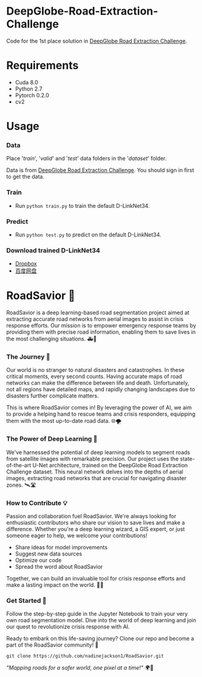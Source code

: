 # DeepGlobe-Road-Extraction-Challenge
Code for the 1st place solution in [DeepGlobe Road Extraction Challenge](https://competitions.codalab.org/competitions/18467).

# Requirements

- Cuda 8.0
- Python 2.7
- Pytorch 0.2.0
- cv2

# Usage

### Data
Place '*train*', '*valid*' and '*test*' data folders in the '*dataset*' folder.

Data is from [DeepGlobe Road Extraction Challenge](https://competitions.codalab.org/competitions/18467#participate-get_starting_kit). You should sign in first to get the data.

### Train
- Run `python train.py` to train the default D-LinkNet34.

### Predict
- Run `python test.py` to predict on the default D-LinkNet34.

### Download trained D-LinkNet34
- [Dropbox](https://www.dropbox.com/sh/h62vr320eiy57tt/AAB5Tm43-efmtYzW_GFyUCfma?dl=0)
- [百度网盘](https://pan.baidu.com/s/1wqyOEkw5o0bzbuj7gBMesQ)

# RoadSavior 🚧

RoadSavior is a deep learning-based road segmentation project aimed at extracting accurate road networks from aerial images to assist in crisis response efforts. Our mission is to empower emergency response teams by providing them with precise road information, enabling them to save lives in the most challenging situations. 🚑🚁

### The Journey 🌄

Our world is no stranger to natural disasters and catastrophes. In these critical moments, every second counts. Having accurate maps of road networks can make the difference between life and death. Unfortunately, not all regions have detailed maps, and rapidly changing landscapes due to disasters further complicate matters.

This is where RoadSavior comes in! By leveraging the power of AI, we aim to provide a helping hand to rescue teams and crisis responders, equipping them with the most up-to-date road data. 🌐🌪️

### The Power of Deep Learning 🧠

We've harnessed the potential of deep learning models to segment roads from satellite images with remarkable precision. Our project uses the state-of-the-art U-Net architecture, trained on the DeepGlobe Road Extraction Challenge dataset. This neural network delves into the depths of aerial images, extracting road networks that are crucial for navigating disaster zones. 🛰️🛣️

### How to Contribute 💡

Passion and collaboration fuel RoadSavior. We're always looking for enthusiastic contributors who share our vision to save lives and make a difference. Whether you're a deep learning wizard, a GIS expert, or just someone eager to help, we welcome your contributions!

- Share ideas for model improvements
- Suggest new data sources
- Optimize our code
- Spread the word about RoadSavior

Together, we can build an invaluable tool for crisis response efforts and make a lasting impact on the world. 🌟🤝

### Get Started 🚀

Follow the step-by-step guide in the Jupyter Notebook to train your very own road segmentation model. Dive into the world of deep learning and join our quest to revolutionize crisis response with AI.

Ready to embark on this life-saving journey? Clone our repo and become a part of the RoadSavior community! 💖

    git clone https://github.com/nadinejackson1/RoadSavior.git

_"Mapping roads for a safer world, one pixel at a time!"_ 🌍💖
